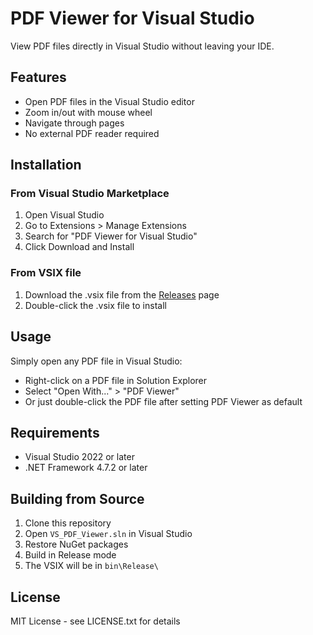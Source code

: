 # PDF Viewer for Visual Studio

View PDF files directly in Visual Studio without leaving your IDE.

## Features

- Open PDF files in the Visual Studio editor
- Zoom in/out with mouse wheel
- Navigate through pages
- No external PDF reader required

## Installation

### From Visual Studio Marketplace
1. Open Visual Studio
2. Go to Extensions > Manage Extensions
3. Search for "PDF Viewer for Visual Studio"
4. Click Download and Install

### From VSIX file
1. Download the .vsix file from the [Releases](https://github.com/littlegiant433/VS-PDF-Viewer/releases) page
2. Double-click the .vsix file to install

## Usage

Simply open any PDF file in Visual Studio:
- Right-click on a PDF file in Solution Explorer
- Select "Open With..." > "PDF Viewer"
- Or just double-click the PDF file after setting PDF Viewer as default

## Requirements

- Visual Studio 2022 or later
- .NET Framework 4.7.2 or later

## Building from Source

1. Clone this repository
2. Open `VS_PDF_Viewer.sln` in Visual Studio
3. Restore NuGet packages
4. Build in Release mode
5. The VSIX will be in `bin\Release\`

## License

MIT License - see LICENSE.txt for details